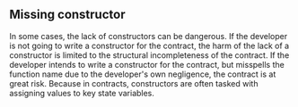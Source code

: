 ## Missing constructor
In some cases, the lack of constructors can be dangerous. If the developer is not going to write a constructor for the contract, the harm of the lack of a constructor is limited to the structural incompleteness of the contract. If the developer intends to write a constructor for the contract, but misspells the function name due to the developer's own negligence, the contract is at great risk.
Because in contracts, constructors are often tasked with assigning values to key state variables.